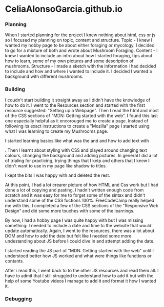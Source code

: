 # CeliaAlonsoGarcia.github.io
### Planning
When I started planning for the project I knew nothing about html, css or js so I focused my planning on topic, content and structure.
Topic - I knew I wanted my hobby page to be about either foraging or mycology. I decided to go for a mixture of both and wrote about Mushroom Foraging.
Content - I knew I wanted to include an intro about how I started foraging, tips about how to learn, some of my own pictures and some description of mushrooms.
Structure - I made a sketch with the information I had decided to include and how and where i wanted to include it. I decided I wanted a background with different mushrooms.


### Building

I coudn't start building it straight away as I didn't have the knowledge of how to do it.
I went to the Resources section and started with the first resource suggested: "Setting up a Webpage".
Then I read the html and most of the CSS sections of "MDN: Getting started with the web". I found this last one especially helpful as it encorouged me to create a page. Instead of following its exact instructions to create a "Mozilla" page I started using what I was learning to create my Mushrooms page.

I started learning basics like what was the <head> and <body> and how to add text with <p>. Then I learnt about styling with CSS and played around changing text colours, changing the background and adding pictures. In general I did a lot of trialing for practicing, trying things that I ketp and others that I knew I didn't want to use in my page like shadow to titles.

I kept the bits I was happy with and deleted the rest. 

At this point, I had a lot crearer picture of how HTML and Css work but I had done a lot of copying and pasting. I hadn't written enough code from scratch and it was easy for me to forget some of the sintax and didn't understand some of the CSS fuctions 100%. FreeCodeCamp really helped me with this, I completed a few of the CSS sections of the "Responsive Web Design" and did some more touches with some of the learnings. 

By now, I had a hobby page I was quite happy with but I was missing something: I needed to include a date and time to the website that would update automatically. Again, I went to the resources, there was a lot about DOM and how to add the date but felt like I needed some more undestanding about JS before I could dive in and attempt adding the date.

I started reading the JS part of "MDN: Getting started with the web" until I understood better how JS worked and what were things like functions or contants.

After i read this, I went back to to the other JS resources and read them all. I have to admit that I still struggled to understand how to add it but with the help of some Youtube videos I manage to add it and format it how I wanted it.

### Debugging

